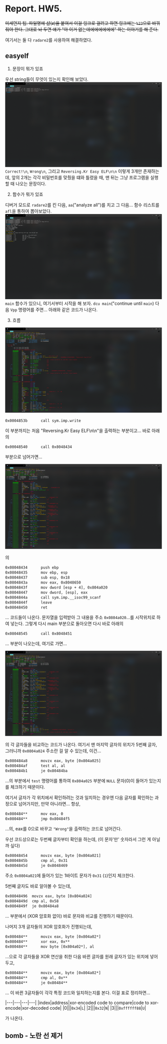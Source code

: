 # Report. HW5.

~~미세먼지 팁. 파일명에 샵(`#`)을 붙여서 이걸 링크로 걸려고 하면 링크에는 `%23`으로 바꿔줘야 한다. 그대로 놔 두면 얘가 "야 이거 없는데에에에에에에" 하는 이야기를 해 준다.~~

여기서는 둘 다 `radare2`를 사용하여 해결하였다.

## easyelf

1. 문장이 뭐가 있죠

우선 string들이 무엇이 있는지 확인해 보았다. ![`rabin2 -z easyelf` content](./easyelf_screenshots/easyelf_%231.png) `Correct!\n`, `Wrong\n`, 그리고 `Reversing.Kr Easy ELF\n\n` 이렇게 3개만 존재하는데, 앞의 2개는 각각 비밀번호를 맞췄을 떄와 틀렸을 때, 맨 뒤는 그냥 프로그램을 실행할 때 나오는 문장이다.

2. 함수가 뭐가 있죠

디버거 모드로 `radare2`를 킨 다음, `aa`("analyze all")를 치고 그 다음... 함수 리스트를 `afl`을 통하여 뽑아보았다. !['r2 -d easyelf'; aa; afl](./easyelf_screenshots/easyelf_%232.png) `main` 함수가 있으니, 여기서부터 시작을 해 보자. `dcu main`("continue until `main`) 다음 `Vpp` 명령어를 주면... 아래와 같은 코드가 나온다.

3. 흐름

!['dcu main'; Vpp](./easyelf_screenshots/easyelf_%234.png)

    0x0004853b      call sym.imp.write

이 부분까지는 처음 "Reversing.Kr Easy ELF\n\n"을 출력하는 부분이고... 바로 아래의

    0x00048540      call 0x8048434
    
부분으로 넘어가면...

![scanf](./easyelf_screenshots/easyelf_%236.png)

의

    0x08048434      push ebp
    0x08048435      mov ebp, esp
    0x08048437      sub esp, 0x18
    0x0804843a      mov eax, 0x8048650
    0x0804843f      mov dword [esp + 4], 0x804a020
    0x08048447      mov dword, [esp], eax
    0x0804844a      call sym.imp.__isoc99_scanf
    0x0804844f      leave
    0x08048450      ret
    
... 코드들이 나온다. 문자열을 입력받아 그 내용을 주소 `0x0804a020`...를 시작위치로 하여 넣는다. 그렇게 다시 main 부분으로 돌아오면 다시 바로 아래의 

    0x08048545      call 0x8048451
    
... 부분이 나오는데, 여기로 가면...

![check?](./easyelf_screenshots/easyelf_%238.png)

의 각 글자들을 비교하는 코드가 나온다. 여기서 맨 마지막 글자의 위치가 5번째 글자, 그러니까 `0x0804a024` 주소란 걸 알 수 있는데, 이건...

    0x080484a8      movzx eax, byte [0x804a025]
    0x080484af      test al, al
    0x080484b1      je 0x80484ba
    
...의 부분에서 `test` 명령어를 통하여 `0x804a025` 부분에 `NULL` 문자(0)이 들어가 있는지를 체크하기 때문이다.

여기서 글자가 각 위치에서 확인하려는 것과 일치하는 경우엔 다음 글자를 확인하는 과정으로 넘어가지만, 만약 아니라면... 항상,

    0x080484**      mov eax, 0
    0x080484**      jmp 0x80484f5
    
...의, eax를 0으로 바꾸고 `"Wrong"`을 출력하는 코드로 넘어간다.

우선 코드상으로는 두번째 글자부터 확인을 하는데, (이 문자'만' 숫자라서 그런 게 아닐까 싶다)

    0x08048454      movzx eax, byte [0x804a021]
    0x0804845b      cmp al, 0x31
    0x0804845d      je 0x8048469
    
주소 `0x0804a021`에 들어가 있는 1바이트 문자가 `0x31` (`1`)인지 체크한다.

5번째 글자도 바로 알아볼 수 있는데,

    0x08048496  movzx eax, byte [0x804a024]
    0x0804849d  cmp al, 0x58
    0x0804849f  je 0x80484a8
    
... 부분에서 (XOR 암호화 없이) 바로 문자와 비교를 진행하기 때문이다.

나머지 3개 글자들의 XOR 암호화가 진행되는데,

    0x080484**      movzx eax, byte [0x804a02*]
    0x080484**      xor eax, 0x**
    0x080484**      mov byte [0x804a02*], al

...으로 각 글자들을 XOR 연산을 취한 다음 바뀐 글자를 원래 글자가 있는 위치에 넣어두고,

    0x080484**      movzx eax, byte [0x804a02*]
    0x080484**      cmp al, 0x**
    0x080484**      je 0x80484**
    
... 이 바뀐 3글자들이 각각 특정 코드와 일치하는지를 본다. 이걸 표로 정리하면...

|---|---|---|---|
|index|address|xor-encoded code to compare|code to xor-encode|xor-decoded code|
|0|||`0x34`|`L`|
|2|||`0x32`|`N`|
|3|||`0xffffff88`|`U`|

가 나온다.

## bomb - 노란 선 제거
